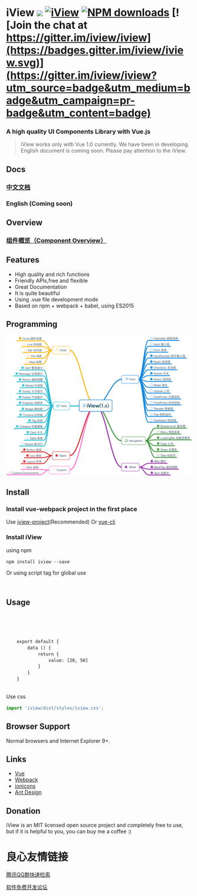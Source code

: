  
     
         
     
 

# iView  [![](https://img.shields.io/travis/iview/iview.svg?style=flat-square)](https://travis-ci.org/iview/iview) [![iView](https://img.shields.io/npm/v/iview.svg?style=flat-square)](https://www.npmjs.org/package/iview) [![NPM downloads](http://img.shields.io/npm/dm/iview.svg?style=flat-square)](https://npmjs.org/package/iview) [![Join the chat at https://gitter.im/iview/iview](https://badges.gitter.im/iview/iview.svg)](https://gitter.im/iview/iview?utm_source=badge&utm_medium=badge&utm_campaign=pr-badge&utm_content=badge)

### A high quality  UI Components Library with Vue.js

> iView works only with Vue 1.0 currently. We have been in developing. English document is coming soon. Please pay attention to the iView.

## Docs

### [中文文档](https://www.iviewui.com)
### English (Coming soon)

## Overview

### [组件概览（Component Overview）](https://www.iviewui.com/overview)

## Features

- High quality and rich functions
- Friendly APIs,free and flexible
- Great Documentation
- It is quite beautiful
- Using .vue file development mode
- Based on npm + webpack + babel, using ES2015

## Programming 

![iView](https://raw.githubusercontent.com/iview/iview/master/assets/iview.png)

## Install

### Install vue-webpack project in the first place 

Use [iview-project](https://github.com/iview/iview-project)(Recommended) Or [vue-cli](https://github.com/vuejs/vue-cli)

### Install iView

using npm
```
npm install iview --save
```
Or using script tag for global use
```
  
```

## Usage

```html
 
      
 
 
    export default {
        data () {
            return {
                value: [20, 50]
            }
        }
    }
 
```
Use css
```js
import 'iview/dist/styles/iview.css';
```

## Browser Support

Normal browsers and Internet Explorer 9+.

## Links

- [Vue](https://github.com/vuejs/vue)
- [Webpack](https://github.com/webpack/webpack)
- [ionicons](https://github.com/driftyco/ionicons)
- [Ant Design](https://github.com/ant-design/ant-design)

## Donation
iView is an MIT licensed open source project and completely free to use, but if it is helpful to you, you can buy me a coffee :)

 
     
 


 # 良心友情链接

[腾讯QQ群快速检索](http://u.720life.cn/s/8cf73f7c)

[软件免费开发论坛](http://u.720life.cn/s/bbb01dc0)